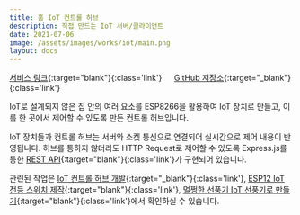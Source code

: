 ```yaml
---
title: 홈 IoT 컨트롤 허브
description: 직접 만드는 IoT 서버/클라이언트
date: 2021-07-06
image: /assets/images/works/iot/main.png
layout: docs
---
```

[서비스 링크](https://iot.luftaquila.io){:target="blank"}{:class='link'}
&emsp;
[GitHub 저장소](https://github.com/luftaquila/iot){:target="_blank"}{:class='link'}  

IoT로 설계되지 않은 집 안의 여러 요소를 ESP8266을 활용하여 IoT 장치로 만들고, 이를 한 곳에서 제어할 수 있도록 만든 컨트롤 허브입니다.

IoT 장치들과 컨트롤 허브는 서버와 소켓 통신으로 연결되어 실시간으로 제어 내용이 반영됩니다. 허브를 통하지 않더라도 HTTP Request로 제어할 수 있도록 Express.js를 통한 [REST API](https://luftaquila.io/docs/iot/){:target="blank"}{:class='link'}가 구현되어 있습니다.

관련된 작업은 [IoT 컨트롤 허브 개발](https://luftaquila.io/blog/coding/iot-switch-final/){:target="_blank"}{:class='link'}, [ESP12 IoT 전등 스위치 제작](https://luftaquila.io/blog/diy/esp12-iot-switch/){:target="blank"}{:class='link'}, [멀쩡한 선풍기 IoT 선풍기로 만들기](https://luftaquila.io/blog/diy/arduino-turn-fan-into-iot/){:target="blank"}{:class='link'}에서 확인하실 수 있습니다.